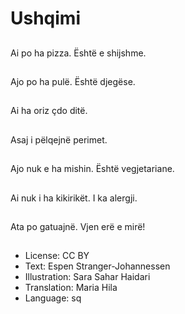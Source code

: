 # Ushqimi

##
Ai po ha pizza. Është e shijshme.

##
Ajo po ha pulë. Është djegëse.

##
Ai ha oriz çdo ditë.

##
Asaj i pëlqejnë perimet.

##
Ajo nuk e ha mishin. Është vegjetariane.

##
Ai nuk i ha kikirikët. I ka alergji.

##
Ata po gatuajnë. Vjen erë e mirë!

##
* License: CC BY
* Text: Espen Stranger-Johannessen
* Illustration: Sara Sahar Haidari
* Translation: Maria Hila
* Language: sq
